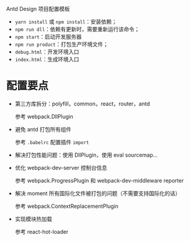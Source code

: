 Antd Design 项目配置模板

- `yarn install` 或 `npm install`：安装依赖；
- `npm run dll`：依赖有更新时，需要重新运行该命令；
- `npm start`：启动开发服务器
- `npm run product`：打包生产环境文件；
- `debug.html`：开发环境入口
- `index.html`：生成环境入口

# 配置要点
- 第三方库拆分：polyfill，common，react，router，antd

    参考 webpack.DllPlugin

- 避免 antd 打包所有组件

    参考 `.babelrc` 配置插件 `import`

- 解决打包性能问题：使用 DllPlugin，使用 eval sourcemap...
- 优化 webpack-dev-server 控制台信息

    参考 webpack.ProgressPlugin 和 webpack-dev-middleware reporter

- 解决 moment 所有国际化文件被打包的问题（不需要支持国际化的话）

    参考 webpack.ContextReplacementPlugin

- 实现模块热加载

    参考 react-hot-loader
